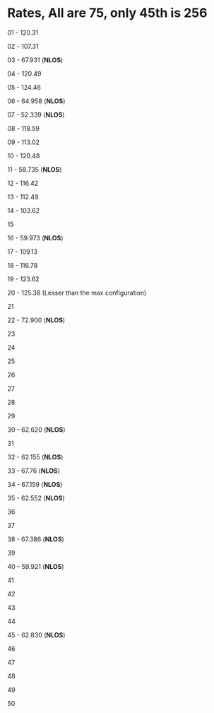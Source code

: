 # Rates, All are 75, only 45th is 256

01 - 120.31

02 - 107.31

03 - 67.931 (**NLOS**)

04 - 120.49

05 - 124.46

06 - 64.958 (**NLOS**)

07 - 52.339 (**NLOS**)

08 - 118.59

09 - 113.02

10 - 120.48

11 - 58.735 (**NLOS**)

12 - 116.42

13 - 112.49

14 - 103.62

15

16 - 59.973 (**NLOS**)

17 - 109.13

18 - 116.78

19 - 123.62

20 - 125.38 (Lesser than the max configuration)

21

22 - 72.900 (**NLOS**)

23

24

25

26

27

28

29

30 - 62.620 (**NLOS**)

31

32 - 62.155 (**NLOS**)

33 - 67.76 (**NLOS**)

34 - 67.159 (**NLOS**)

35 - 62.552 (**NLOS**)

36

37

38 - 67.386 (**NLOS**)

39

40 - 59.921 (**NLOS**)

41

42

43

44

45 - 62.830 (**NLOS**)

46

47

48

49

50

